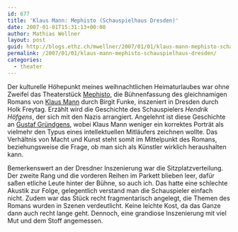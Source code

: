 ```yaml
---
id: 677
title: 'Klaus Mann: Mephisto (Schauspielhaus Dresden)'
date: 2007-01-01T15:31:13+00:00
author: Mathias Wellner
layout: post
guid: http://blogs.ethz.ch/mwellner/2007/01/01/klaus-mann-mephisto-schauspielhaus-dresden/
permalink: /2007/01/01/klaus-mann-mephisto-schauspielhaus-dresden/
categories:
  - theater
---
```

Der kulturelle Höhepunkt meines weihnachtlichen Heimaturlaubes war ohne Zweifel das Theaterstück [Mephisto](https://de.wikipedia.org/wiki/Mephisto_%28Roman%29), die Bühnenfassung des gleichnamigen Romans von [Klaus Mann](https://de.wikipedia.org/wiki/Klaus_Mann) durch Birgit Funke, inszeniert in Dresden durch Holk Freytag. Erzählt wird die Geschichte des Schauspielers _Hendrik Höfgens_, der sich mit den Nazis arrangiert. Angelehnt ist diese Geschichte an [Gustaf Gründgens](https://de.wikipedia.org/wiki/Gustaf_Gr%C3%BCndgens), wobei Klaus Mann weniger ein korrektes Porträt als vielmehr den Typus eines intellektuellen Mitläufers zeichnen wollte. Das Verhältnis von Macht und Kunst steht somit im Mittelpunkt des Romans, beziehungsweise die Frage, ob man sich als Künstler wirklich heraushalten kann.

Bemerkenswert an der Dresdner Inszenierung war die Sitzplatzverteilung. Der zweite Rang und die vorderen Reihen im Parkett blieben leer, dafür saßen etliche Leute hinter der Bühne, so auch ich. Das hatte eine schlechte Akustik zur Folge, gelegentlich verstand man die Schauspieler einfach nicht. Zudem war das Stück recht fragmentarisch angelegt, die Themen des Romans wurden in Szenen verdeutlicht. Keine leichte Kost, da das Ganze dann auch recht lange geht. Dennoch, eine grandiose Inszenierung mit viel Mut und dem Stoff angemessen.